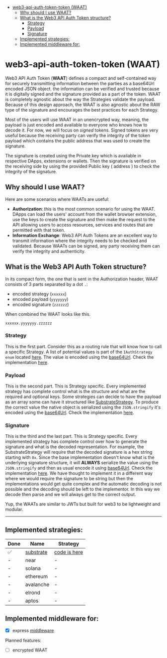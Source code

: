 - [web3-api-auth-token-token (WAAT)](#web3-api-auth-token-token-waat)
  - [Why should I use WAAT?](#why-should-i-use-waat)
  - [What is the Web3 API Auth Token structure?](#what-is-the-web3-api-auth-token-structure)
    - [Strategy](#strategy)
    - [Payload](#payload)
    - [Signature](#signature)
  - [Implemented strategies:](#implemented-strategies)
  - [Implemented middleware for:](#implemented-middleware-for)

# web3-api-auth-token-token (WAAT)

Web3 API Auth Token (**WAAT**) defines a compact and self-contained way for securely transmitting information between the parties as a base64Url encoded JSON object. the information can be verified and trusted because it is digitally signed and the signature provided as a part of the token. WAAT is completely agnostic about the way the Strategies validate the payload. Because of this design approach, the WAAT is also agnostic about the RAW type of the signature and encourages the best practices for each Strategy.

Most of the users will use WAAT in an unencrypted way, meaning, the payload is just encoded and available to everyone who knows how to decode it. For now, we will focus on _signed_ tokens. Signed tokens are very useful because the receiving party can verify the integrity of the token payload which contains the public address that was used to create the signature.

The signature is created using the Private key which is available in respective DApps, extensions or wallets. Then the signature is verified on the receiving side by using the provided Public key ( address ) to check the integrity of the signature.

## Why should I use WAAT?

Here are some scenarios where WAATs are useful:

- **Authorization**: this is the most common scenario for using the WAAT. DApps can load the users' account from the wallet browser extension, use the keys to create the signature and then make the request to the API allowing users to access resources, services and routes that are permitted with that token.
- **Information Exchange**: Web3 API Auth Tokens are an excellent way to transmit information where the integrity needs to be checked and validated. Because WAATs can be signed, any party receiving them can verify the integrity and authenticity.

## What is the Web3 API Auth Token structure?

In its compact form, the one that is sent in the Authorization header, WAAT consists of 3 parts separated by a dot `.`:

- encoded strategy (`xxxxxx`)
- encoded payload (`yyyyyyy`)
- encoded signature (`zzzzzz`)

When combined the WAAT looks like this.

`xxxxxx.yyyyyyy.zzzzzz`

### Strategy

This is the first part. Consider this as a routing rule that will know how to call a specific Strategy. A list of potential values is part of the `IAuthStrategy enum` located [here](./src/strategies/strategies.ts#L5). The value is encoded using the [base64Url](./src/utils/base64url.ts). Check the implementation [here](./src/strategies/BaseStrategy.ts#L129).

### Payload

This is the second part. This is Strategy specific. Every implemented strategy has complete control what is the structure and what are the required and optional keys. Some strategies can decide to have the payload as an array some can have it structured like [SubstrateStrategy](./src/strategies/substrate/index.ts#L12). To produce the correct value the native object is serialized using the `JSON.stringify` it's encoded using the [base64Url](./src/utils/base64url.ts). Check the implementation [here](./src/strategies/BaseStrategy.ts#L130).

### Signature

This is the third and the last part. This is Strategy specific. Every implemented strategy has complete control over how to generate the signature and what is the decoded representation. For example, the SubstrateStrategy will require that the decoded signature is a hex string starting with `0x`. Since the base implementation doesn't know what is the underlying signature structure, it will **ALWAYS** serialize the value using the `JSON.stringify` and then as usual encode it using [base64Url](./src/utils/base64url.ts). Check the implementation [here](./src/strategies/BaseStrategy.ts#L131). We have thought to implement it in a different way where we would require the signature to be string but then the implementations would get quite complex and the automatic decoding is not possible and the decoding should be left to the implementor. In this way we decode then parse and we will always get to the correct output.

Yup, the WAATs are similar to JWTs but built for web3 to be lightweight and modular.

---

## Implemented strategies:

| Done | Name                              | Strategy                                    |
| ---- | --------------------------------- | ------------------------------------------- |
| ✅   | [substrate](https://substrate.io) | [code is here](./src/strategies/substrate/) |
| -    | near                              | -                                           |
| -    | solana                            | -                                           |
| -    | ethereum                          | -                                           |
| -    | avalanche                         | -                                           |
| -    | elrond                            | -                                           |
| -    | aptos                             | -                                           |

## Implemented middleware for:

- [x] express [middleware](./src/express/authMiddleware.ts)

Planned features:

- [ ] encrypted WAAT
